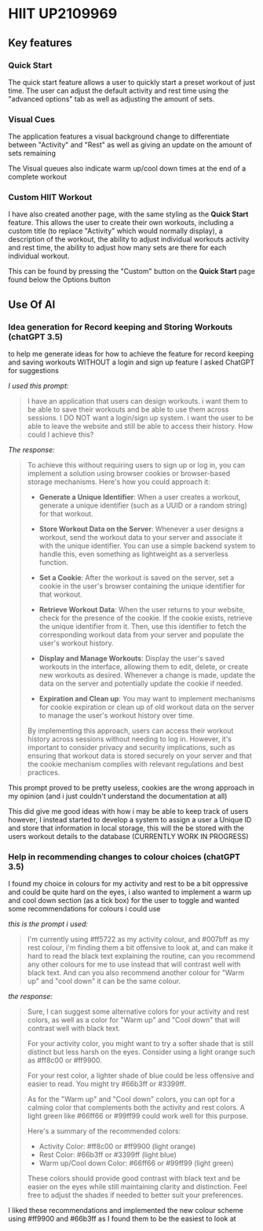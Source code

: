 # HIIT UP2109969

## Key features

### Quick Start

The quick start feature allows a user to quickly start a preset workout of just time. The user can adjust the default activity and rest time using the "advanced options" tab as well as adjusting the amount of sets.

### Visual Cues

The application features a visual background change to differentiate between "Activity" and "Rest" as well as giving an update on the amount of sets remaining

The Visual queues also indicate warm up/cool down times at the end of a complete workout

### Custom HIIT Workout

I have also created another page, with the same styling as the **Quick Start** feature. This allows the user to create their own workouts, including a custom title (to replace "Activity" which would normally display), a description of the workout, the ability to adjust individual workouts activity and rest time, the ability to adjust how many sets are there for each individual workout.

This can be found by pressing the "Custom" button on the **Quick Start** page found below the Options button

## Use Of AI

### Idea generation for Record keeping and Storing Workouts (chatGPT 3.5)

to help me generate ideas for how to achieve the feature for record keeping and saving workouts WITHOUT a login and sign up feature I asked ChatGPT for suggestions

_I used this prompt:_

> I have an application that users can design workouts. i want them to be able to save their workouts and be able to use them across sessions. I DO NOT want a login/sign up system. i want the user to be able to leave the website and still be able to access their history.
> How could I achieve this?

_The response:_

> To achieve this without requiring users to sign up or log in, you can implement a solution using browser cookies or browser-based storage mechanisms. Here's how you could approach it:
>
> - **Generate a Unique Identifier**: When a user creates a workout, generate a unique identifier (such as a UUID or a random string) for that workout.
>
> - **Store Workout Data on the Server**: Whenever a user designs a workout, send the workout data to your server and associate it with the unique identifier. You can use a simple backend system to handle this, even something as lightweight as a serverless function.
>
> - **Set a Cookie**: After the workout is saved on the server, set a cookie in the user's browser containing the unique identifier for that workout.
>
> - **Retrieve Workout Data**: When the user returns to your website, check for the presence of the cookie. If the cookie exists, retrieve the unique identifier from it. Then, use this identifier to fetch the corresponding workout data from your server and populate the user's workout history.
>
> - **Display and Manage Workouts**: Display the user's saved workouts in the interface, allowing them to edit, delete, or create new workouts as desired. Whenever a change is made, update the data on the server and potentially update the cookie if needed.
>
> - **Expiration and Clean up**: You may want to implement mechanisms for cookie expiration or clean up of old workout data on the server to manage the user's workout history over time.
>
> By implementing this approach, users can access their workout history across sessions without needing to log in. However, it's important to consider privacy and security implications, such as ensuring that workout data is stored securely on your server and that the cookie mechanism complies with relevant regulations and best practices.

This prompt proved to be pretty useless, cookies are the wrong approach in my opinion (and i just couldn't understand the documentation at all)

This did give me good ideas with how i may be able to keep track of users however, I instead started to develop a system to assign a user a Unique ID and store that information in local storage, this will the be stored with the users workout details to the database (CURRENTLY WORK IN PROGRESS)

### Help in recommending changes to colour choices (chatGPT 3.5)

I found my choice in colours for my activity and rest to be a bit oppressive and could be quite hard on the eyes, i also wanted to implement a warm up and cool down section (as a tick box) for the user to toggle and wanted some recommendations for colours i could use

_this is the prompt i used:_

> I'm currently using #ff5722 as my activity colour, and #007bff as my rest colour, i'm finding them a bit offensive to look at, and can make it hard to read the black text explaining the routine, can you recommend any other colours for me to use instead that will contrast well with black text. And can you also recommend another colour for "Warm up" and "cool down" it can be the same colour.

_the response:_

> Sure, I can suggest some alternative colors for your activity and rest colors, as well as a color for "Warm up" and "Cool down" that will contrast well with black text.
>
> For your activity color, you might want to try a softer shade that is still distinct but less harsh on the eyes. Consider using a light orange such as #ff8c00 or #ff9900.
>
> For your rest color, a lighter shade of blue could be less offensive and easier to read. You might try #66b3ff or #3399ff.
>
> As for the "Warm up" and "Cool down" colors, you can opt for a calming color that complements both the activity and rest colors. A light green like #66ff66 or #99ff99 could work well for this purpose.
>
> Here's a summary of the recommended colors:
>
> - Activity Color: #ff8c00 or #ff9900 (light orange)
> - Rest Color: #66b3ff or #3399ff (light blue)
> - Warm up/Cool down Color: #66ff66 or #99ff99 (light green)
>
> These colors should provide good contrast with black text and be easier on the eyes while still maintaining clarity and distinction. Feel free to adjust the shades if needed to better suit your preferences.

I liked these recommendations and implemented the new colour scheme using #ff9900 and #66b3ff as I found them to be the easiest to look at
